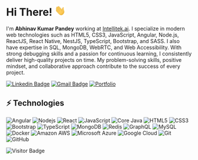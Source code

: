 <h1>Hi There! <img  src="https://raw.githubusercontent.com/ABSphreak/ABSphreak/master/gifs/Hi.gif" width="30px"></h1>

 I'm **Abhinav Kumar Pandey** working at [Intellitek.ai](https://intellitek.ai/). I specialize in modern web technologies such as HTML5, CSS3, JavaScript, Angular, Node.js, ReactJS, React Native, NestJS, TypeScript, Bootstrap, and SASS. I also have expertise in SQL, MongoDB, WebRTC, and Web Accessibility. With strong debugging skills and a passion for continuous learning, I consistently deliver high-quality projects on time. My problem-solving skills, positive mindset, and collaborative approach contribute to the success of every project.

[![Linkedin Badge](https://img.shields.io/badge/-Abhinav_Pandey-blue?style=flat-square&logo=Linkedin&logoColor=white&link=https://www.linkedin.com/in/abhinav/)](https://www.linkedin.com/in/abhi9v-pandey/)
[![Gmail Badge](https://img.shields.io/badge/-abhi9v.pandey@gmail.com-c14438?style=flat-square&logo=Gmail&logoColor=white&link=mailto:abhi9v.pandey@gmail.com)](mailto:abhi9v.pandey@gmail.com)
[![Portfolio](https://img.shields.io/badge/-Portfolio-181717?style=flat-square&logo=github)](https://oaln.github.io/portfolio/)

## ⚡ Technologies

![Angular](https://img.shields.io/badge/-Angular-black?style=flat-square&logo=angular)
![Nodejs](https://img.shields.io/badge/-Nodejs-black?style=flat-square&logo=Node.js)
![React](https://img.shields.io/badge/-React-black?style=flat-square&logo=react)
![JavaScript](https://img.shields.io/badge/-JavaScript-black?style=flat-square&logo=javascript)
![Core Java](https://img.shields.io/badge/-java-E34A86?style=flat-square&logo=java)
![HTML5](https://img.shields.io/badge/-HTML5-E34F26?style=flat-square&logo=html5&logoColor=white)
![CSS3](https://img.shields.io/badge/-CSS3-1572B6?style=flat-square&logo=css3)
![Bootstrap](https://img.shields.io/badge/-Bootstrap-563D7C?style=flat-square&logo=bootstrap)
![TypeScript](https://img.shields.io/badge/-TypeScript-007ACC?style=flat-square&logo=typescript)
![MongoDB](https://img.shields.io/badge/-MongoDB-black?style=flat-square&logo=mongodb)
![Redis](https://img.shields.io/badge/-Redis-black?style=flat-square&logo=Redis)
![GraphQL](https://img.shields.io/badge/-GraphQL-E10098?style=flat-square&logo=graphql)
![MySQL](https://img.shields.io/badge/-MySQL-black?style=flat-square&logo=mysql)
![Docker](https://img.shields.io/badge/-Docker-black?style=flat-square&logo=docker)
![Amazon AWS](https://img.shields.io/badge/Amazon%20AWS-232F3E?style=flat-square&logo=amazon-aws)
![Microsoft Azure](https://img.shields.io/badge/Microsoft%20Azure-232F7E?style=flat-square&logo=microsoft-azure)
![Google Cloud](https://img.shields.io/badge/Google%20Cloud-black?style=flat-square&logo=google-cloud)
![Git](https://img.shields.io/badge/-Git-black?style=flat-square&logo=git)
![GitHub](https://img.shields.io/badge/-GitHub-181717?style=flat-square&logo=github)

<!-- ![Github Stats](https://github-readme-stats.vercel.app/api?username=oAln&count_private=true&show_icons=true&include_all_commits=true) -->

![Visitor Badge](https://visitor-badge.laobi.icu/badge?page_id=oAln.oAln)

